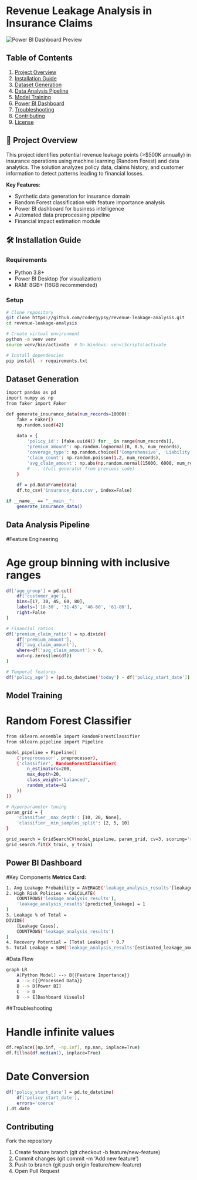 # Revenue Leakage Analysis in Insurance Claims

![Power BI Dashboard Preview](![image](https://github.com/user-attachments/assets/3c124f20-9a6e-4f47-b3e4-63aa454397e8)) 

## Table of Contents
1. [Project Overview](#project-overview)
2. [Installation Guide](#installation-guide)
3. [Dataset Generation](#dataset-generation)
4. [Data Analysis Pipeline](#data-analysis-pipeline)
5. [Model Training](#model-training)
6. [Power BI Dashboard](#power-bi-dashboard)
7. [Troubleshooting](#troubleshooting)
8. [Contributing](#contributing)
9. [License](#license)

## 📌 Project Overview <a name="project-overview"></a>
This project identifies potential revenue leakage points (>$500K annually) in insurance operations using machine learning (Random Forest) and data analytics. The solution analyzes policy data, claims history, and customer information to detect patterns leading to financial losses.

**Key Features**:
- Synthetic data generation for insurance domain
- Random Forest classification with feature importance analysis
- Power BI dashboard for business intelligence
- Automated data preprocessing pipeline
- Financial impact estimation module

## 🛠️ Installation Guide <a name="installation-guide"></a>

### Requirements
- Python 3.8+
- Power BI Desktop (for visualization)
- RAM: 8GB+ (16GB recommended)

### Setup
```bash
# Clone repository
git clone https://github.com/codergypsy/revenue-leakage-analysis.git
cd revenue-leakage-analysis

# Create virtual environment
python -m venv venv
source venv/bin/activate  # On Windows: venv\Scripts\activate

# Install dependencies
pip install -r requirements.txt
```

## Dataset Generation <a name="dataset-generation"></a>
```bash
import pandas as pd
import numpy as np
from faker import Faker

def generate_insurance_data(num_records=10000):
    fake = Faker()
    np.random.seed(42)
    
    data = {
        'policy_id': [fake.uuid4() for _ in range(num_records)],
        'premium_amount': np.random.lognormal(8, 0.5, num_records),
        'coverage_type': np.random.choice(['Comprehensive', 'Liability', 'Collision'], num_records),
        'claim_count': np.random.poisson(1.2, num_records),
        'avg_claim_amount': np.abs(np.random.normal(15000, 6000, num_records)),
        # ... (full generator from previous code)
    }
    
    df = pd.DataFrame(data)
    df.to_csv('insurance_data.csv', index=False)

if __name__ == "__main__":
    generate_insurance_data()
```

## Data Analysis Pipeline <a name="data-analysis-pipeline"></a>
#Feature Engineering
# Age group binning with inclusive ranges
```bash
df['age_group'] = pd.cut(
    df['customer_age'],
    bins=[17, 30, 45, 60, 80],
    labels=['18-30', '31-45', '46-60', '61-80'],
    right=False
)

# Financial ratios
df['premium_claim_ratio'] = np.divide(
    df['premium_amount'],
    df['avg_claim_amount'],
    where=df['avg_claim_amount'] > 0,
    out=np.zeros(len(df))
)

# Temporal features
df['policy_age'] = (pd.to_datetime('today') - df['policy_start_date']).dt.days // 365
```

## Model Training <a name="model-training"></a>
# Random Forest Classifier
```bash
from sklearn.ensemble import RandomForestClassifier
from sklearn.pipeline import Pipeline

model_pipeline = Pipeline([
    ('preprocessor', preprocessor),
    ('classifier', RandomForestClassifier(
        n_estimators=200,
        max_depth=20,
        class_weight='balanced',
        random_state=42
    ))
])

# Hyperparameter tuning
param_grid = {
    'classifier__max_depth': [10, 20, None],
    'classifier__min_samples_split': [2, 5, 10]
}

grid_search = GridSearchCV(model_pipeline, param_grid, cv=3, scoring='recall')
grid_search.fit(X_train, y_train)
```

## Power BI Dashboard <a name="power-bi-dashboard"></a>
#Key Components
**Metrics Card:**
```bash
1. Avg Leakage Probability = AVERAGE('leakage_analysis_results'[leakage_probability])
2. High Risk Policies = CALCULATE(
    COUNTROWS('leakage_analysis_results'),
    'leakage_analysis_results'[predicted_leakage] = 1
)
3. Leakage % of Total = 
DIVIDE(
    [Leakage Cases],
    COUNTROWS('leakage_analysis_results')
)
4. Recovery Potential = [Total Leakage] * 0.7
5. Total Leakage = SUM('leakage_analysis_results'[estimated_leakage_amount])
```

#Data Flow
```bash
graph LR
    A[Python Model] --> B{{Feature Importance}}
    A --> C{{Processed Data}}
    B --> D[Power BI]
    C --> D
    D --> E[Dashboard Visuals]
```
##Troubleshooting <a name="troubleshooting"></a>

# Handle infinite values
```bash
df.replace([np.inf, -np.inf], np.nan, inplace=True)
df.fillna(df.median(), inplace=True)
```

# Date Conversion
```bash
df['policy_start_date'] = pd.to_datetime(
    df['policy_start_date'],
    errors='coerce'
).dt.date
```
## Contributing <a name="contributing"></a>
Fork the repository

1. Create feature branch (git checkout -b feature/new-feature)
2. Commit changes (git commit -m 'Add new feature')
3. Push to branch (git push origin feature/new-feature)
4. Open Pull Request


